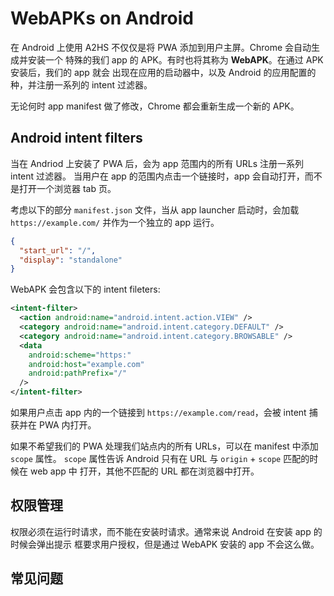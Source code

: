 # WebAPKs on Android

在 Android 上使用 A2HS 不仅仅是将 PWA 添加到用户主屏。Chrome 会自动生成并安装一个
特殊的我们 app 的 APK。有时也将其称为 **WebAPK**。在通过 APK 安装后，我们的 app 就会
出现在应用的启动器中，以及 Android 的应用配置的种，并注册一系列的 intent 过滤器。   

无论何时 app manifest 做了修改，Chrome 都会重新生成一个新的 APK。   

## Android intent filters

当在 Andriod 上安装了 PWA 后，会为 app 范围内的所有 URLs 注册一系列 intent 过滤器。
当用户在 app 的范围内点击一个链接时，app 会自动打开，而不是打开一个浏览器 tab 页。   

考虑以下的部分 `manifest.json` 文件，当从 app launcher 启动时，会加载 `https://example.com/`
并作为一个独立的 app 运行。   

```json
{
  "start_url": "/",
  "display": "standalone"
}
```    

WebAPK 会包含以下的 intent fileters:   

```xml
<intent-filter>
  <action android:name="android.intent.action.VIEW" />
  <category android:name="android.intent.category.DEFAULT" />
  <category android:name="android.intent.category.BROWSABLE" />
  <data
    android:scheme="https:"
    android:host="example.com"
    android:pathPrefix="/"
  />
</intent-filter>
```    

如果用户点击 app 内的一个链接到 `https://example.com/read`，会被 intent 捕获并在 PWA
内打开。    

如果不希望我们的 PWA 处理我们站点内的所有 URLs，可以在 manifest 中添加 `scope` 属性。
`scope` 属性告诉 Android 只有在 URL 与 `origin` + `scope` 匹配的时候在 web app 中
打开，其他不匹配的 URL 都在浏览器中打开。    

## 权限管理

权限必须在运行时请求，而不能在安装时请求。通常来说 Android 在安装 app 的时候会弹出提示
框要求用户授权，但是通过 WebAPK 安装的 app 不会这么做。    

## 常见问题

